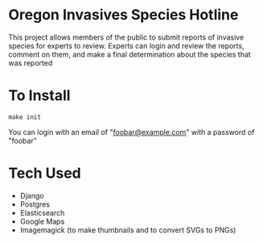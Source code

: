 # Oregon Invasives Species Hotline

This project allows members of the public to submit reports of invasive species for experts to review. Experts can login and review the reports, comment on them, and make a final determination about the species that was reported

# To Install

    make init

You can login with an email of "foobar@example.com" with a password of "foobar"

# Tech Used

- Django
- Postgres
- Elasticsearch
- Google Maps
- Imagemagick (to make thumbnails and to convert SVGs to PNGs)
